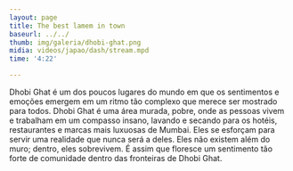 ```yaml
---
layout: page
title: The best lamem in town
baseurl: ../../
thumb: img/galeria/dhobi-ghat.png
midia: videos/japao/dash/stream.mpd
time: '4:22'

---
```


Dhobi Ghat é um dos poucos lugares do mundo em que os sentimentos e emoções emergem em um ritmo tão complexo que merece ser mostrado para todos. Dhobi Ghat é uma área murada, pobre, onde as pessoas vivem e trabalham em um compasso insano, lavando e secando para os hotéis, restaurantes e marcas mais luxuosas de Mumbai. Eles se esforçam para servir uma realidade que nunca será a deles. Eles não existem além do muro; dentro, eles sobrevivem. É assim que floresce um sentimento tão forte de comunidade dentro das fronteiras de Dhobi Ghat.
